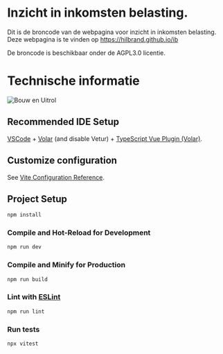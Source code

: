 # Inzicht in inkomsten belasting.

Dit is de broncode van de webpagina voor inzicht in inkomsten belasting.
Deze webpagina is te vinden op https://hilbrand.github.io/ib

De broncode is beschikbaar onder de AGPL3.0 licentie.

# Technische informatie

![Bouw en Uitrol](https://github.com/Hilbrand/ib-broncode/actions/workflows/deploy.yml/badge.svg)

## Recommended IDE Setup

[VSCode](https://code.visualstudio.com/) + [Volar](https://marketplace.visualstudio.com/items?itemName=Vue.volar) (and disable Vetur) + [TypeScript Vue Plugin (Volar)](https://marketplace.visualstudio.com/items?itemName=Vue.vscode-typescript-vue-plugin).

## Customize configuration

See [Vite Configuration Reference](https://vitejs.dev/config/).

## Project Setup

```sh
npm install
```

### Compile and Hot-Reload for Development

```sh
npm run dev
```

### Compile and Minify for Production

```sh
npm run build
```

### Lint with [ESLint](https://eslint.org/)

```sh
npm run lint
```
### Run tests

```sh
npx vitest
```
